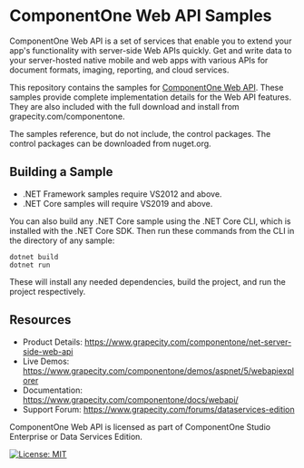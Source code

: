 # ComponentOne Web API Samples

ComponentOne Web API is a set of services that enable you to extend your app's functionality with server-side Web APIs quickly. Get and write data to your server-hosted native mobile and web apps with various APIs for document formats, imaging, reporting, and cloud services. 

This repository contains the samples for [ComponentOne Web API](https://www.grapecity.com/componentone/net-server-side-web-api). These samples provide complete implementation details for the Web API features. They are also included with the full download and install from grapecity.com/componentone. 

The samples reference, but do not include, the control packages. The control packages can be downloaded from nuget.org.

## Building a Sample

* .NET Framework samples require VS2012 and above.
* .NET Core samples will require VS2019 and above.

You can also build any .NET Core sample using the .NET Core CLI, which is installed with the .NET Core SDK. Then run these commands from the CLI in the directory of any sample:
```
dotnet build 
dotnet run 
```
These will install any needed dependencies, build the project, and run the project respectively.

## Resources

* Product Details: https://www.grapecity.com/componentone/net-server-side-web-api
* Live Demos: https://www.grapecity.com/componentone/demos/aspnet/5/webapiexplorer
* Documentation: https://www.grapecity.com/componentone/docs/webapi/
* Support Forum: https://www.grapecity.com/forums/dataservices-edition

ComponentOne Web API is licensed as part of ComponentOne Studio Enterprise or Data Services Edition.

[![License: MIT](https://img.shields.io/badge/License-MIT-green.svg)](https://github.com/dotnet/winforms/blob/master/LICENSE.TXT)
